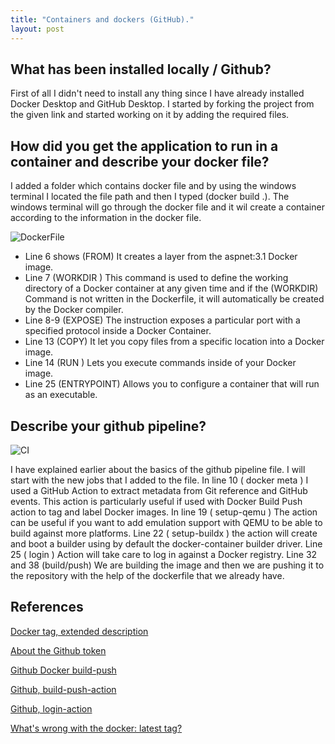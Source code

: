 ```yaml
---
title: "Containers and dockers (GitHub)."
layout: post
---
```


## What has been installed locally / Github?

First of all I didn't need to install any thing since I have already installed Docker Desktop and GitHub Desktop.
I started by forking the project from the given link and started working on it by adding the required files.



## How did you get the application to run in a container and describe your docker file?

I added a folder which contains docker file and by using the windows terminal I located the file path and then I typed (docker build .).
The windows terminal will go through the docker file and it wil create a container according to the information in the docker file.

![DockerFile](https://github.com/ItsAnass/s.github.io-/blob/main/assets/Images/DockerfileScreen.png?raw=true)
  

* Line 6 shows (FROM) It creates a layer from the aspnet:3.1  Docker image.
* Line 7 (WORKDIR ) This command is used to define the working directory of a Docker container at any given time and
if the (WORKDIR) Command is not written in the Dockerfile, it will automatically be created by the Docker compiler.
* Line 8-9 (EXPOSE) The instruction exposes a particular port with a specified protocol inside a Docker Container.
* Line 13 (COPY)  It let you copy files from a specific location into a Docker image.
* Line 14 (RUN ) Lets you execute commands inside of your Docker image.
* Line 25 (ENTRYPOINT) Allows you to configure a container that will run as an executable.

## Describe your github pipeline?

![CI](https://github.com/ItsAnass/s.github.io-/blob/main/assets/Images/CI.png?raw=true)

I have explained earlier about the basics of the github pipeline file.
I will start with the new jobs that I added to the file.
In line 10 ( docker meta ) I used a GitHub Action to extract metadata from Git reference and GitHub events. This action is particularly useful if used with Docker Build Push action to tag and label Docker images.
In line 19 ( setup-qemu )  The action can be useful if you want to add emulation support with QEMU to be able to build against more platforms.
Line 22 ( setup-buildx ) the action will create and boot a builder using by default the docker-container builder driver.
Line 25 ( login ) Action will take care to log in against a Docker registry.
Line 32 and 38 (build/push) We are building the image and then we are pushing it to the repository with the help of the dockerfile that we already have.



## References

[Docker tag, extended description](https://docs.docker.com/engine/reference/commandline/tag/)

[About the Github token](https://docs.github.com/en/actions/reference/authentication-in-a-workflow)

[Github Docker build-push](https://github.com/docker/buildx/blob/master/docs/reference/buildx_build.md#push)

[Github, build-push-action](https://github.com/docker/build-push-action)

[Github, login-action](https://github.com/docker/login-action#github-container-registry)

[What's wrong with the docker: latest tag?](https://vsupalov.com/docker-latest-tag/)
